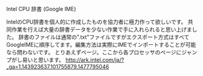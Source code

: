 Intel CPU 辞書 (Google IME)

IntelのCPU辞書を個人的に作成したものを協力者に極力作って欲しいです。
共同作業を行えば大量の辞書データを少ない作業で手に入れられると思い上げました。
辞書のファイルは通常の".txt"ファイルですがエクスポート方式はすべてGoogleIMEに順序してます。編集方法は実際にIMEでインポートすることが可能なら問わないです。
とりあえずページ。ここから各プロセッサのページにジャンプがし易いと思います。
http://ark.intel.com/ja/?_ga=1.143923637.101755879.1477795046
